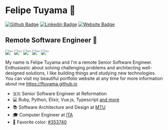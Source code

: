# Felipe Tuyama 🌌

[![Github Badge](https://img.shields.io/badge/-Github-000?style=flat-square&logo=Github&logoColor=white&link=https://github.com/ftuyama)](https://github.com/ftuyama)
[![Linkedin Badge](https://img.shields.io/badge/-LinkedIn-blue?style=flat-square&logo=Linkedin&logoColor=white&link=https://www.linkedin.com/in/felipe-tuyama/)](https://www.linkedin.com/in/felipe-tuyama/)
[![Website Badge](https://img.shields.io/badge/-Website-738?style=flat-square&logo=Google%20Chrome&logoColor=white&link=https://ftuyama.com)](https://ftuyama.com/)

## Remote Software Engineer 👋  
![''](https://img.shields.io/badge/-Ruby-CC342D?logo=Ruby) ![''](https://img.shields.io/badge/-Python-3776AB?logoColor=FFD43B&logo=Python) ![''](https://img.shields.io/badge/-Elixir-4B275F?logo=Elixir)  ![''](https://img.shields.io/badge/Vue.js-35495E?logo=vuedotjs&logoColor=4FC08D) ![''](https://shields.io/badge/TypeScript-3178C6?logo=TypeScript&logoColor=FFF&style=flat-square)

My name is Felipe Tuyama and I'm a remote Senior Software Engineer. Enthusiastic about solving challenging problems and architecting well-designed solutions, I like building things and studying new technologies. You can visit my beautiful portfolio website at any time for more information about me <https://ftuyama.github.io>

- 🇧🇷 Senior Software Engineer at Reformation
- 💻 Ruby, Python, Elixir, Vue.js, Typescript [and more](https://www.linkedin.com/in/felipe-tuyama/)
- 📚 Software Architecture and Design at [MTU](https://www.mtu.ie/)
- 🎓 Computer Engineer at [ITA](http://www.ita.br/)
- 🎨 Favorite color: [#353740](https://www.colorhexa.com/353740)

<!-- <img height="140em" src="https://github-readme-stats.vercel.app/api?username=ftuyama&show_icons=true&theme=dracula&include_all_commits=true&count_private=true"/>

<!--
**ftuyama/ftuyama** is a ✨ _special_ ✨ repository because its `README.md` (this file) appears on your GitHub profile. 
https://shields.io/category/social
https://simpleicons.org/
